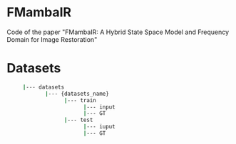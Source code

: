 # FMambaIR
Code of the paper "FMambaIR: A Hybrid State Space Model and Frequency Domain for Image Restoration"
# Datasets
 ```sh
      |--- datasets
             |--- {datasets_name}
                   |--- train
                         |--- input
                         |--- GT
                   |--- test
                         |--- iuput
                         |--- GT
                   
   ```
